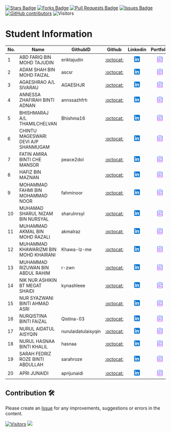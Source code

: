 <a href="https://github.com/drshahizan/project-management/stargazers"><img src="https://img.shields.io/github/stars/drshahizan/project-management" alt="Stars Badge"/></a>
<a href="https://github.com/drshahizan/project-management/network/members"><img src="https://img.shields.io/github/forks/drshahizan/project-management" alt="Forks Badge"/></a>
<a href="https://github.com/drshahizan/project-management/pulls"><img src="https://img.shields.io/github/issues-pr/drshahizan/project-management" alt="Pull Requests Badge"/></a>
<a href="https://github.com/drshahizan/project-management"><img src="https://img.shields.io/github/issues/drshahizan/project-management" alt="Issues Badge"/></a>
<a href="https://github.com/drshahizan/project-management/graphs/contributors"><img alt="GitHub contributors" src="https://img.shields.io/github/contributors/drshahizan/project-management?color=2b9348"></a>
![Visitors](https://api.visitorbadge.io/api/visitors?path=https%3A%2F%2Fgithub.com%2Fdrshahizan%2Fproject-management&labelColor=%23d9e3f0&countColor=%23697689&style=flat)

# Student Information

| No. | Name                              | GithubID             | Github                                  | Linkedin                                                         | Portfolio |
|-----|-----------------------------------|----------------|:---------------------------------------:|:----------------------------------------------------------------:|:-------------:|
| 1   | ABD FARIQ BIN MOHD TAJUDIN | eriktajudin | [:octocat:](https://github.com/eriktajudin)       | <a href="https://www.linkedin.com/in/"><img src="../images/linkedin.png" width="24px" height="24px"></a>  | <a href=""><img src="../images/portfolio.png" width="24px" height="24px"></a> |
| 2   | ADAM SHAH BIN MOHD FAIZAL | ascsr | [:octocat:](https://github.com/ascsr)       | <a href="https://www.linkedin.com/in/"><img src="../images/linkedin.png" width="24px" height="24px"></a>  | <a href=""><img src="../images/portfolio.png" width="24px" height="24px"></a> |
| 3   | AGAESHRAO A/L SIVARAU | AGAESHJR | [:octocat:](https://github.com/AGAESHJR)       | <a href="https://www.linkedin.com/in/"><img src="../images/linkedin.png" width="24px" height="24px"></a>  | <a href=""><img src="../images/portfolio.png" width="24px" height="24px"></a> |
| 4   | ANNESSA ZHAFIRAH BINTI ADNAN | annssazhfrh | [:octocat:](https://github.com/annssazhfrh)       | <a href="https://www.linkedin.com/in/"><img src="../images/linkedin.png" width="24px" height="24px"></a>  | <a href=""><img src="../images/portfolio.png" width="24px" height="24px"></a> |
| 5   | BHISHMARAJ A/L THAMILCHELVAN | Bhishma16| [:octocat:](https://github.com/Bhishma16)       | <a href="https://www.linkedin.com/in/"><img src="../images/linkedin.png" width="24px" height="24px"></a>  | <a href=""><img src="../images/portfolio.png" width="24px" height="24px"></a> |
| 6   | CHINTU MAGESWARI DEVI A/P SHANMUGAM | | [:octocat:](https://github.com/)  | <a href="https://www.linkedin.com/in/"><img src="../images/linkedin.png" width="24px" height="24px"></a>  | <a href=""><img src="../images/portfolio.png" width="24px" height="24px"></a> |
| 7   | FATIN AMIRA BINTI CHE MANSOR | peace2dol | [:octocat:](https://github.com/peace2dol)       | <a href="https://www.linkedin.com/in/"><img src="../images/linkedin.png" width="24px" height="24px"></a>  | <a href=""><img src="../images/portfolio.png" width="24px" height="24px"></a> |
| 8   | HAFIZ BIN MAZNAN | | [:octocat:](https://github.com/)       | <a href="https://www.linkedin.com/in/"><img src="../images/linkedin.png" width="24px" height="24px"></a>  | <a href=""><img src="../images/portfolio.png" width="24px" height="24px"></a> |
| 9   | MOHAMMAD FAHMI BIN MOHAMMAD NOOR | fahminoor | [:octocat:](https://github.com/fahminoor)       | <a href="https://www.linkedin.com/in/"><img src="../images/linkedin.png" width="24px" height="24px"></a>  | <a href=""><img src="../images/portfolio.png" width="24px" height="24px"></a> |
| 10   | MUHAMAD SHARUL NIZAM BIN NURSYAL | sharulnrsyl | [:octocat:](https://github.com/sharulnrsyl)       | <a href="https://www.linkedin.com/in/"><img src="../images/linkedin.png" width="24px" height="24px"></a>  | <a href=""><img src="../images/portfolio.png" width="24px" height="24px"></a> |
| 11   | MUHAMMAD AKMAL BIN MOHD RAZALI | akmalraz | [:octocat:](https://github.com/akmalraz)       | <a href="https://www.linkedin.com/in/"><img src="../images/linkedin.png" width="24px" height="24px"></a>  | <a href=""><img src="../images/portfolio.png" width="24px" height="24px"></a> |
| 12   | MUHAMMAD KHAWARIZMI BIN MOHD KHAIRANI |Khawa-Iz-me | [:octocat:](https://github.com/Khawa-Iz-me)       | <a href="https://www.linkedin.com/in/"><img src="../images/linkedin.png" width="24px" height="24px"></a>  | <a href=""><img src="../images/portfolio.png" width="24px" height="24px"></a> |
| 13   | MUHAMMAD RIZUWAN BIN ABDUL RAHIM | r-zwn| [:octocat:](https://github.com/r-zwn)       | <a href="https://www.linkedin.com/in/"><img src="../images/linkedin.png" width="24px" height="24px"></a>  | <a href=""><img src="../images/portfolio.png" width="24px" height="24px"></a> |
| 14   | NIK NUR ASHIKIN BT MEGAT SHAIDI | kynashleee | [:octocat:](https://github.com/kynashleee)       | <a href="https://www.linkedin.com/in/"><img src="../images/linkedin.png" width="24px" height="24px"></a>  | <a href=""><img src="../images/portfolio.png" width="24px" height="24px"></a> |
| 15   | NUR SYAZWANI BINTI AHMAD ASRI | | [:octocat:](https://github.com/)       | <a href="https://www.linkedin.com/in/"><img src="../images/linkedin.png" width="24px" height="24px"></a>  | <a href=""><img src="../images/portfolio.png" width="24px" height="24px"></a> |
| 16   | NURQISTINA BINTI FAIZAL | Qistina-03 | [:octocat:](https://github.com/Qistina-03)       | <a href="https://www.linkedin.com/in/"><img src="../images/linkedin.png" width="24px" height="24px"></a>  | <a href=""><img src="../images/portfolio.png" width="24px" height="24px"></a> |
| 17   | NURUL AIDATUL AISYQIN | nurulaidatulaisyqin| [:octocat:](https://github.com/nurulaidatulaisyqin)       | <a href="https://www.linkedin.com/in/"><img src="../images/linkedin.png" width="24px" height="24px"></a>  | <a href=""><img src="../images/portfolio.png" width="24px" height="24px"></a> |
| 18   | NURUL HASNAA BINTI KHALIL | hasnaa| [:octocat:](https://github.com/hasnaa)       | <a href="https://www.linkedin.com/in/"><img src="../images/linkedin.png" width="24px" height="24px"></a>  | <a href=""><img src="../images/portfolio.png" width="24px" height="24px"></a> |
| 19   | SARAH FEDRIZ ROZE BINTI ABDULLAH | sarahroze | [:octocat:](https://github.com/sarahroze)       | <a href="https://www.linkedin.com/in/"><img src="../images/linkedin.png" width="24px" height="24px"></a>  | <a href=""><img src="../images/portfolio.png" width="24px" height="24px"></a> |
| 20  | APRI JUNAIDI |   aprijunaidi             | [:octocat:](https://github.com/aprijunaidi)       | <a href="https://www.linkedin.com/in/"><img src="../images/linkedin.png" width="24px" height="24px"></a>  | <a href="aprijunaidi"><img src="../images/portfolio.png" width="24px" height="24px"></a> |

## Contribution 🛠️
Please create an [Issue](https://github.com/drshahizan/project-management/issues) for any improvements, suggestions or errors in the content.



[![Visitors](https://api.visitorbadge.io/api/visitors?path=https%3A%2F%2Fgithub.com%2Fdrshahizan&labelColor=%23697689&countColor=%23555555&style=plastic)](https://visitorbadge.io/status?path=https%3A%2F%2Fgithub.com%2Fdrshahizan)
![](https://hit.yhype.me/github/profile?user_id=81284918)
